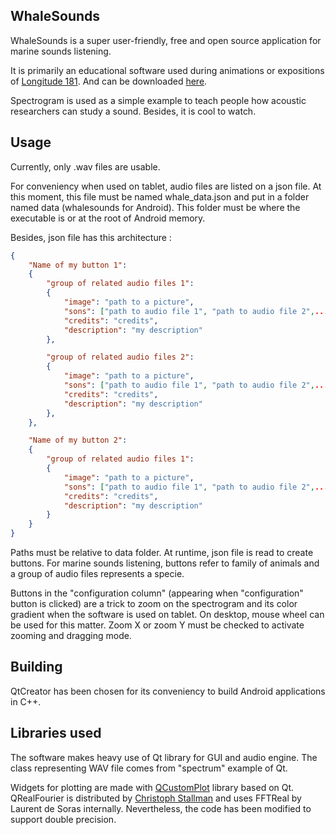## WhaleSounds
WhaleSounds is a super user-friendly, free and open source application for marine sounds listening. 

It is primarily an educational software used during animations or expositions of [Longitude 181](https://www.longitude181.org). And can be downloaded [here](https://www.longitude181.org/espace-momes/).

Spectrogram is used as a simple example to teach people how acoustic researchers can study a sound. Besides, it is cool to watch.

## Usage
Currently, only .wav files are usable.

For conveniency when used on tablet, audio files are listed on a json file.
At this moment, this file must be named whale_data.json and put in a folder named data (whalesounds for Android). This folder must be where the executable is or at the root of Android memory.

Besides, json file has this architecture :
```json
{
	"Name of my button 1":
	{
		"group of related audio files 1":
		{
			"image": "path to a picture",
			"sons": ["path to audio file 1", "path to audio file 2",...],
			"credits": "credits",
			"description": "my description"
		},

		"group of related audio files 2":
		{
			"image": "path to a picture",
			"sons": ["path to audio file 1", "path to audio file 2",...],
			"credits": "credits",
			"description": "my description"
		},
	},

	"Name of my button 2":
	{
		"group of related audio files 1":
		{
			"image": "path to a picture",
			"sons": ["path to audio file 1", "path to audio file 2",...],
			"credits": "credits",
			"description": "my description"
		}
	}
}
```

Paths must be relative to data folder.
At runtime, json file is read to create buttons. For marine sounds listening, buttons refer to family of animals and a group of audio files represents a specie.

Buttons in the "configuration column" (appearing when "configuration" button is clicked) are a trick to zoom on the spectrogram and its color gradient when the software is used on tablet. On desktop, mouse wheel can be used for this matter. Zoom X or zoom Y must be checked to activate zooming and dragging mode.


## Building
QtCreator has been chosen for its conveniency to build Android applications in C++. 

## Libraries used
The software makes heavy use of Qt library for GUI and audio engine.
The class representing WAV file comes from "spectrum" example of Qt.

Widgets for plotting are made with [QCustomPlot](https://www.qcustomplot.com/) library based on Qt.
QRealFourier is distributed by [Christoph Stallman](https://github.com/visore/QRealFourier) and uses FFTReal by Laurent de Soras internally. Nevertheless, the code has been modified to support double precision.